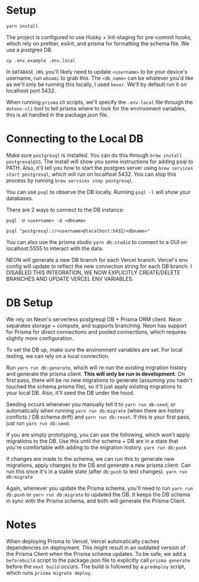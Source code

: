 # Setup

`yarn install`

The project is configured to use Husky + lint-staging for pre-commit hooks, which rely on prettier, eslint, and prisma for formatting the schema file. We use a postgres DB.

`cp .env.example .env.local`

In `DATABASE_URL` you'll likely need to update `<username>` to be your device's username, run `whoami` to grab this. The `<db_name>` can be whatever you'd like as we'll only be running this locally, I used `bevor`. We'll by default run it on localhost port 5432.

When running `prisma` cli scripts, we'll specify the `.env.local` file through the `dotenv-cli` tool to tell prisma where to look for the environment variables, this is all handled in the package.json file.

# Connecting to the Local DB

Make sure `postgresql` is installed. You can do this through `brew install postgresql@15`. The install will show you some instructions for adding psql to PATH. Also, it'll tell you how to start the postgres server using `brew services start postgresql`, which will run on localhost 5432. You can stop this process by running `brew services stop postgresql`.

You can use `psql` to observe the DB locally. Running `psql -l` will show your databases.

There are 2 ways to connect to the DB instance:

`psql -U <username> -d <dbname>`

`psql "postgresql://<username>@localhost:5432/<dbname>"`

You can also use the prisma studio `yarn db:studio` to connect to a GUI on localhost:5555 to interact with the data.

NEON will generate a new DB branch for each Vercel branch. Vercel's env config will update to reflect the new connection string for each DB branch. I DISABLED THIS INTEGRATION, WE NOW EXPLICITLY CREATE/DELETE BRANCHES AND UPDATE VERCEL ENV VARIABLES.

# DB Setup

We rely on Neon's serverless postgresql DB + Prisma ORM client. Neon separates storage + compute, and supports branching. Neon has support for Prisma for direct connections and pooled connections, which requires slightly more configuration.

To set the DB up, make sure the environment variables are set. For local testing, we can rely on a local connection.

Run `yarn run db:generate`, which will re-run the existing migration history and generate the prisma client. **This will only be run in development**. On first pass, there will be no new migrations to generate (assuming you hadn't touched the schema.prisma file), so it'll just apply existing migrations to your local DB. Also, it'll seed the DB under the hood.

Seeding occurs whenever you manually tell it to `yarn run db:seed`, or automatically when running `yarn run db:migrate` (when there are history conflicts / DB schema drift) and `yarn run db:reset`. If this is your first pass, just run `yarn run db:seed`.

If you are simply prototyping, you can use the following, which won't apply migrations to the DB. Use this until the schema + DB are in a state that you're comfortable with adding to the migration history.
`yarn run db:push`

If changes are made to the schema, we can run this to generate new migrations, apply changes to the DB and generate a new prisma client. Can run this once it's in a stable state (after `db:push` to test changes).
`yarn run db:migrate`

Again, whenever you update the Prisma schema, you'll need to run `yarn run db:push` or `yarn run db:migrate` to updated the DB. It keeps the DB schema in sync with the Prisma schema, and both will generate the Prisma Client.

# Notes

When deploying Prisma to Vercel, Vercel automatically caches dependencies on deployment. This might result in an outdated version of the Prisma Client when the Prisma schema updates. To be safe, we add a `beforebuild` script to the package.json file to explicitly call `prisma generate` before the `next build` occurs. The build is followed by a `predeploy` script, which runs `prisma migrate deploy`.
